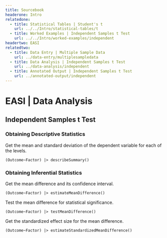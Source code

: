 ```yaml
---
title: Sourcebook
headerone: Intro
relatedone:
  - title: Statistical Tables | Student's t
    url: ../../Intro/statistical-tables/t
  - title: Worked Examples | Independent Samples t Test
    url: ../../Intro/worked-examples/independent
headertwo: EASI
relatedtwo:
  - title: Data Entry | Multiple Sample Data
    url: ../data-entry/multiplesampledata
  - title: Data Analysis | Independent Samples t Test
    url: ../data-analysis/independent
  - title: Annotated Output | Independent Samples t Test
    url: ../annotated-output/independent
---
```


# EASI | Data Analysis

## Independent Samples t Test

### Obtaining Descriptive Statistics

Get the mean and standard deviation of the dependent variable for each of the levels.

```{r}
(Outcome~Factor) |> describeSummary()
```

### Obtaining Inferential Statistics

Get the mean difference and its confidence interval.

```{r}
(Outcome~Factor) |> estimateMeanDifference()
```

Test the mean difference for statistical significance.

```{r}
(Outcome~Factor) |> testMeanDifference()
```

Get the standardized effect size for the mean difference.

```{r}
(Outcome~Factor) |> estimateStandardizedMeanDifference()
```
